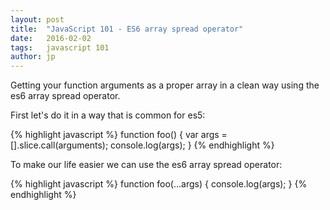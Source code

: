 ```yaml
---
layout: post
title:  "JavaScript 101 - ES6 array spread operator"
date:   2016-02-02
tags:   javascript 101
author: jp
---
```


Getting your function arguments as a proper array in a clean way using the es6 array
spread operator.

First let's do it in a way that is common for es5:

{% highlight javascript %}
function foo() {
  var args = [].slice.call(arguments);
  console.log(args);
}
{% endhighlight %}

To make our life easier we can use the es6 array spread operator:

{% highlight javascript %}
function foo(...args) {
  console.log(args);
}
{% endhighlight %}
